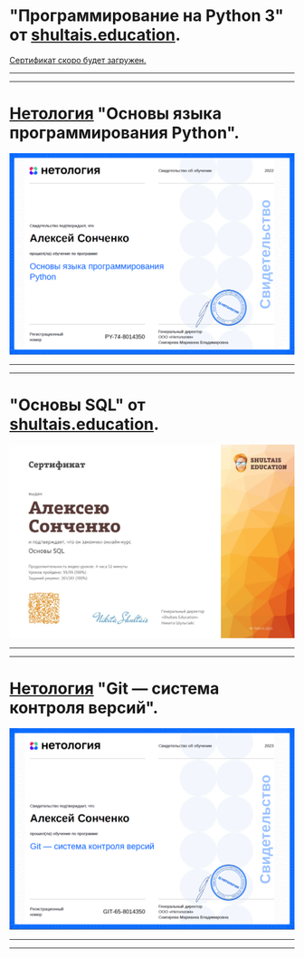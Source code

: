# "Программирование на Python 3" от [shultais.education](https://shultais.education/lms/courses/python-3).

[Сертификат скоро будет загружен.]()

---

---

# [Нетология](https://netology.ru/) "Основы языка программирования Python".

![](/sertificates/img/Нетология_Основы_Python.jpg)

---

---

# "Основы SQL" от [shultais.education](https://shultais.education/lms/courses/sql-basics).

![](/sertificates/img/Сертификат_Курс_Основы_SQL_RU.jpg)

---

---
# [Нетология](https://netology.ru/) "Git — система контроля версий".

![](/sertificates/img/Нетология_Git_система_контроля_версий.jpg)

---

---

